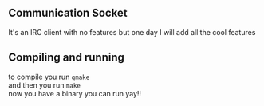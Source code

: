 ## Communication Socket
It's an IRC client with no features but one day I will add all the cool features

## Compiling and running
to compile you run `qmake`<br>
and then you run `make`<br>
now you have a binary you can run yay!!
